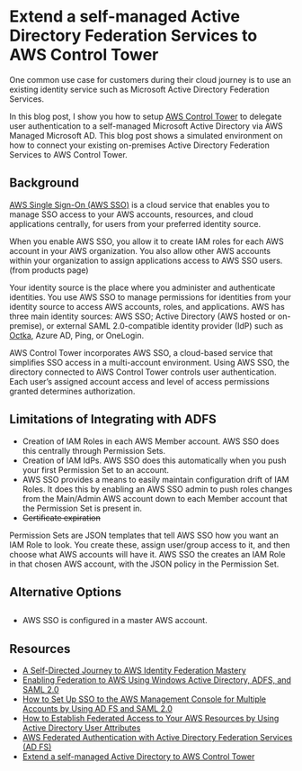 # Extend a self-managed Active Directory Federation Services to AWS Control Tower

One common use case for customers during their cloud journey is to use an existing identity service such as Microsoft Active Directory Federation Services.

In this blog post, I show you how to setup [AWS Control Tower](https://aws.amazon.com/controltower/) to delegate user authentication to a self-managed Microsoft Active Directory via AWS Managed Microsoft AD. This blog post shows a simulated environment on how to connect your existing on-premises Active Directory Federation Services to AWS Control Tower.

## Background

[AWS Single Sign-On (AWS SSO)](https://docs.aws.amazon.com/singlesignon/index.html) is a cloud service that enables you to manage SSO access to your AWS accounts, resources, and cloud applications centrally, for users from your preferred identity source.

When you enable AWS SSO, you allow it to create IAM roles for each AWS account in your AWS organization. You also allow other AWS accounts within your organization to assign applications access to AWS SSO users. (from products page)

Your identity source is the place where you administer and authenticate identities. You use AWS SSO to manage permissions for identities from your identity source to access AWS accounts, roles, and applications. AWS has three main identity sources: AWS SSO; Active Directory (AWS hosted or on-premise), or external SAML 2.0-compatible identity provider (IdP) such as [Octka](https://www.okta.com/products/single-sign-on/), Azure AD, Ping, or OneLogin.

AWS Control Tower incorporates AWS SSO, a cloud-based service that simplifies SSO access in a multi-account environment. Using AWS SSO, the directory connected to AWS Control Tower controls user authentication. Each user’s assigned account access and level of access permissions granted determines authorization.

## Limitations of Integrating with ADFS

* Creation of IAM Roles in each AWS Member account. AWS SSO does this centrally through Permission Sets.
* Creation of IAM IdPs. AWS SSO does this automatically when you push your first Permission Set to an account.
* AWS SSO provides a means to easily maintain configuration drift of IAM Roles. It does this by enabling an AWS SSO admin to push roles changes from the Main/Admin AWS account down to each Member account that the Permission Set is present in.
* ~~Certificate expiration~~

Permission Sets are JSON templates that tell AWS SSO how you want an IAM Role to look. You create these, assign user/group access to it, and then choose what AWS accounts will have it. AWS SSO the creates an IAM Role in that chosen AWS account, with the JSON policy in the Permission Set.

## Alternative Options




## 

* AWS SSO is configured in a master AWS account.







## Resources

* [A Self-Directed Journey to AWS Identity Federation Mastery](https://identity-federation.awssecworkshops.com/)
* [Enabling Federation to AWS Using Windows Active Directory, ADFS, and SAML 2.0](https://aws.amazon.com/blogs/security/enabling-federation-to-aws-using-windows-active-directory-adfs-and-saml-2-0/)
* [How to Set Up SSO to the AWS Management Console for Multiple Accounts by Using AD FS and SAML 2.0](https://aws.amazon.com/blogs/security/how-to-set-up-sso-to-the-aws-management-console-for-multiple-accounts-by-using-ad-fs-and-saml-2-0/)
* [How to Establish Federated Access to Your AWS Resources by Using Active Directory User Attributes](https://aws.amazon.com/blogs/security/how-to-establish-federated-access-to-your-aws-resources-by-using-active-directory-user-attributes/)
* [AWS Federated Authentication with Active Directory Federation Services (AD FS)](https://aws.amazon.com/blogs/security/aws-federated-authentication-with-active-directory-federation-services-ad-fs/)
* [Extend a self-managed Active Directory to AWS Control Tower](https://aws.amazon.com/blogs/mt/extend-a-self-managed-active-directory-to-aws-control-tower/)
